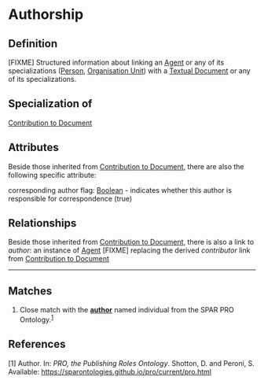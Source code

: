 # Authorship

## Definition
[FIXME] Structured information about linking an [Agent](../entities/Agent.md) or any of its specializations ([Person](../entities/Person.md), [Organisation Unit](../entities/Organisation_Unit.md)) with a [Textual Document](../entities/Textual_Document.md) or any of its specializations.

## Specialization of
[Contribution to Document](../entities/Contribution_to_Document.md)

## Attributes

Beside those inherited from [Contribution to Document](../entities/Contribution_to_Document.md#attributes), there are also the following specific attribute:

corresponding author flag: [Boolean](../datatypes/Boolean.md) - indicates whether this author is responsible for correspondence (true)

## Relationships

Beside those inherited from [Contribution to Document](../entities/Contribution_to_Document.md#relationships), there is also a link to *author*: an instance of [Agent](../entities/Agent.md) 
[FIXME] replacing the derived *contributor* link from [Contribution to Document](../entities/Contribution_to_Document.md) 

---
## Matches
1. Close match with the **[author](https://sparontologies.github.io/pro/current/pro.html#d4e543)** named individual from the SPAR PRO Ontology.<sup>[1](#fn1)</sup>

## References
<a name="fn1">\[1\]</a> Author. In: *PRO, the Publishing Roles Ontology*. Shotton, D. and Peroni, S. Available: https://sparontologies.github.io/pro/current/pro.html
